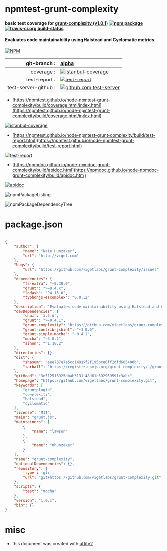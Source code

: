 # npmtest-grunt-complexity

#### basic test coverage for  [grunt-complexity (v1.0.1)](https://github.com/vigetlabs/grunt-complexity.git)  [![npm package](https://img.shields.io/npm/v/npmtest-grunt-complexity.svg?style=flat-square)](https://www.npmjs.org/package/npmtest-grunt-complexity) [![travis-ci.org build-status](https://api.travis-ci.org/npmtest/node-npmtest-grunt-complexity.svg)](https://travis-ci.org/npmtest/node-npmtest-grunt-complexity)

#### Evaluates code maintainability using Halstead and Cyclomatic metrics.

[![NPM](https://nodei.co/npm/grunt-complexity.png?downloads=true&downloadRank=true&stars=true)](https://www.npmjs.com/package/grunt-complexity)

| git-branch : | [alpha](https://github.com/npmtest/node-npmtest-grunt-complexity/tree/alpha)|
|--:|:--|
| coverage : | [![istanbul-coverage](https://npmtest.github.io/node-npmtest-grunt-complexity/build/coverage.badge.svg)](https://npmtest.github.io/node-npmtest-grunt-complexity/build/coverage.html/index.html)|
| test-report : | [![test-report](https://npmtest.github.io/node-npmtest-grunt-complexity/build/test-report.badge.svg)](https://npmtest.github.io/node-npmtest-grunt-complexity/build/test-report.html)|
| test-server-github : | [![github.com test-server](https://npmtest.github.io/node-npmtest-grunt-complexity/GitHub-Mark-32px.png)](https://npmtest.github.io/node-npmtest-grunt-complexity/build/app/index.html) | | build-artifacts : | [![build-artifacts](https://npmtest.github.io/node-npmtest-grunt-complexity/glyphicons_144_folder_open.png)](https://github.com/npmtest/node-npmtest-grunt-complexity/tree/gh-pages/build)|

- [https://npmtest.github.io/node-npmtest-grunt-complexity/build/coverage.html/index.html](https://npmtest.github.io/node-npmtest-grunt-complexity/build/coverage.html/index.html)

[![istanbul-coverage](https://npmtest.github.io/node-npmtest-grunt-complexity/build/screenCapture.buildCi.browser.%252Ftmp%252Fbuild%252Fcoverage.lib.html.png)](https://npmtest.github.io/node-npmtest-grunt-complexity/build/coverage.html/index.html)

- [https://npmtest.github.io/node-npmtest-grunt-complexity/build/test-report.html](https://npmtest.github.io/node-npmtest-grunt-complexity/build/test-report.html)

[![test-report](https://npmtest.github.io/node-npmtest-grunt-complexity/build/screenCapture.buildCi.browser.%252Ftmp%252Fbuild%252Ftest-report.html.png)](https://npmtest.github.io/node-npmtest-grunt-complexity/build/test-report.html)

- [https://npmdoc.github.io/node-npmdoc-grunt-complexity/build/apidoc.html](https://npmdoc.github.io/node-npmdoc-grunt-complexity/build/apidoc.html)

[![apidoc](https://npmdoc.github.io/node-npmdoc-grunt-complexity/build/screenCapture.buildCi.browser.%252Ftmp%252Fbuild%252Fapidoc.html.png)](https://npmdoc.github.io/node-npmdoc-grunt-complexity/build/apidoc.html)

![npmPackageListing](https://npmtest.github.io/node-npmtest-grunt-complexity/build/screenCapture.npmPackageListing.svg)

![npmPackageDependencyTree](https://npmtest.github.io/node-npmtest-grunt-complexity/build/screenCapture.npmPackageDependencyTree.svg)



# package.json

```json

{
    "author": {
        "name": "Nate Hunzaker",
        "url": "http://viget.com"
    },
    "bugs": {
        "url": "https://github.com/vigetlabs/grunt-complexity/issues"
    },
    "dependencies": {
        "fs-extra": "~0.30.0",
        "grunt": ">=0.4.x",
        "lodash": "^4.15.0",
        "typhonjs-escomplex": "0.0.12"
    },
    "description": "Evaluates code maintainability using Halstead and Cyclomatic metrics.",
    "devDependencies": {
        "chai": "3.5.0",
        "grunt": ">=0.4.1",
        "grunt-complexity": "https://github.com/vigetlabs/grunt-complexity/tarball/master",
        "grunt-contrib-jshint": "~1.0.0",
        "grunt-simple-mocha": "~0.4.1",
        "mocha": "~3.0.2",
        "sinon": "^1.10.2"
    },
    "directories": {},
    "dist": {
        "shasum": "eee737e7e5cc14915f2f195bce6ff2dfd605400b",
        "tarball": "https://registry.npmjs.org/grunt-complexity/-/grunt-complexity-1.0.1.tgz"
    },
    "gitHead": "3e512513925dbab3131148d61c69296959fc3abc",
    "homepage": "https://github.com/vigetlabs/grunt-complexity.git",
    "keywords": [
        "gruntplugin",
        "complexity",
        "halstead",
        "cyclomatic"
    ],
    "license": "MIT",
    "main": "grunt.js",
    "maintainers": [
        {
            "name": "lawson"
        },
        {
            "name": "nhunzaker"
        }
    ],
    "name": "grunt-complexity",
    "optionalDependencies": {},
    "repository": {
        "type": "git",
        "url": "git+https://github.com/vigetlabs/grunt-complexity.git"
    },
    "scripts": {
        "test": "mocha"
    },
    "version": "1.0.1",
    "bin": {}
}
```



# misc
- this document was created with [utility2](https://github.com/kaizhu256/node-utility2)
